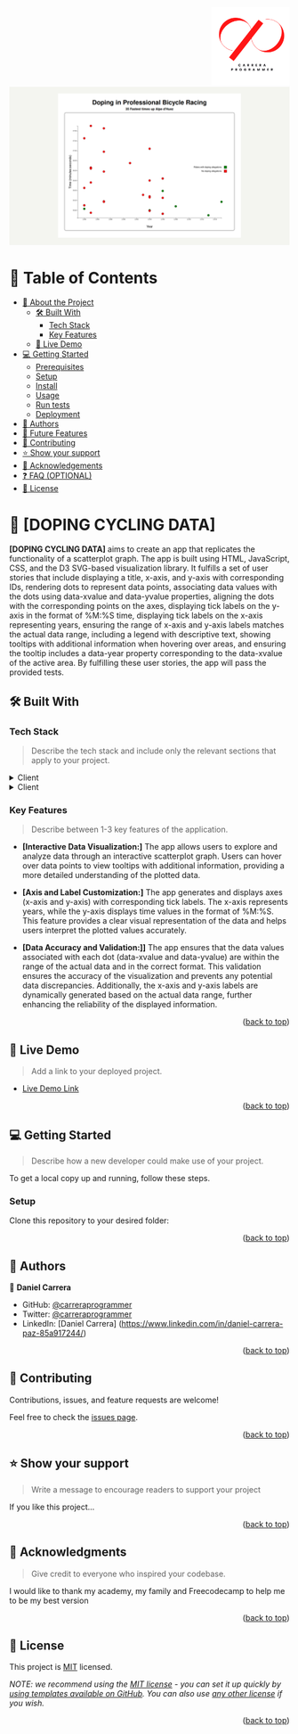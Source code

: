 <a name="readme-top"></a>

<div align="right">

  <img src="https://github.com/carreraprogrammer/To-do-List/blob/master/carrera_logo.png?raw=true" alt="logo" width="140"  height="auto" />
  <br/>

</div>

<div align="center">

  <img src="./preview.png" />
  <br/>

</div>

<!-- TABLE OF CONTENTS -->

# 📗 Table of Contents

- [📖 About the Project](#about-project)
  - [🛠 Built With](#built-with)
    - [Tech Stack](#tech-stack)
    - [Key Features](#key-features)
  - [🚀 Live Demo](#live-demo)
- [💻 Getting Started](#getting-started)
  - [Prerequisites](#prerequisites)
  - [Setup](#setup)
  - [Install](#install)
  - [Usage](#usage)
  - [Run tests](#run-tests)
  - [Deployment](#deployment)
- [👥 Authors](#authors)
- [🔭 Future Features](#future-features)
- [🤝 Contributing](#contributing)
- [⭐️ Show your support](#support)
- [🙏 Acknowledgements](#acknowledgements)
- [❓ FAQ (OPTIONAL)](#faq)
- [📝 License](#license)

<!-- PROJECT DESCRIPTION -->

# 📖 [DOPING CYCLING DATA] <a name="about-project"></a>

**[DOPING CYCLING DATA]**  aims to create an app that replicates the functionality of a scatterplot graph. The app is built using HTML, JavaScript, CSS, and the D3 SVG-based visualization library. It fulfills a set of user stories that include displaying a title, x-axis, and y-axis with corresponding IDs, rendering dots to represent data points, associating data values with the dots using data-xvalue and data-yvalue properties, aligning the dots with the corresponding points on the axes, displaying tick labels on the y-axis in the format of %M:%S time, displaying tick labels on the x-axis representing years, ensuring the range of x-axis and y-axis labels matches the actual data range, including a legend with descriptive text, showing tooltips with additional information when hovering over areas, and ensuring the tooltip includes a data-year property corresponding to the data-xvalue of the active area. By fulfilling these user stories, the app will pass the provided tests.

## 🛠 Built With <a name="built-with"></a>

### Tech Stack <a name="tech-stack"></a>

> Describe the tech stack and include only the relevant sections that apply to your project.

<details>
  <summary>Client</summary>
  <ul>
    <li><a href="https://reactjs.org/">JavaScript</a></li>
  </ul>
</details>

<details>
  <summary>Client</summary>
  <ul>
    <li><a href="https://reactjs.org/">JavaScript</a></li>
  </ul>
</details>

<!-- Features -->

### Key Features <a name="key-features"></a>

> Describe between 1-3 key features of the application.

- **[Interactive Data Visualization:]** The app allows users to explore and analyze data through an interactive scatterplot graph. Users can hover over data points to view tooltips with additional information, providing a more detailed understanding of the plotted data.

- **[Axis and Label Customization:]** The app generates and displays axes (x-axis and y-axis) with corresponding tick labels. The x-axis represents years, while the y-axis displays time values in the format of %M:%S. This feature provides a clear visual representation of the data and helps users interpret the plotted values accurately.

- **[Data Accuracy and Validation:]]** The app ensures that the data values associated with each dot (data-xvalue and data-yvalue) are within the range of the actual data and in the correct format. This validation ensures the accuracy of the visualization and prevents any potential data discrepancies. Additionally, the x-axis and y-axis labels are dynamically generated based on the actual data range, further enhancing the reliability of the displayed information.

<p align="right">(<a href="#readme-top">back to top</a>)</p>

<!-- LIVE DEMO -->

## 🚀 Live Demo <a name="live-demo"></a>

> Add a link to your deployed project.

- [Live Demo Link](https://google.com)

<p align="right">(<a href="#readme-top">back to top</a>)</p>

<!-- GETTING STARTED -->

## 💻 Getting Started <a name="getting-started"></a>

> Describe how a new developer could make use of your project.

To get a local copy up and running, follow these steps.

### Setup

Clone this repository to your desired folder:

<!--
Example commands:

```sh
  cd my-folder
  git clone https://github.com/carreraprogrammer/Doping-data.git
```
--->

<p align="right">(<a href="#readme-top">back to top</a>)</p>

<!-- AUTHORS -->

## 👥 Authors <a name="authors"></a>

👤 **Daniel Carrera**
​
- GitHub: [@carreraprogrammer](https://github.com/carreraprogrammer)
- Twitter: [@carreraprogrammer](https://twitter.com/carreraprog)
- LinkedIn: [Daniel Carrera] (https://www.linkedin.com/in/daniel-carrera-paz-85a917244/)

<p align="right">(<a href="#readme-top">back to top</a>)</p>

<!-- CONTRIBUTING -->

## 🤝 Contributing <a name="contributing"></a>

Contributions, issues, and feature requests are welcome!

Feel free to check the [issues page](../../issues/).

<p align="right">(<a href="#readme-top">back to top</a>)</p>

<!-- SUPPORT -->

## ⭐️ Show your support <a name="support"></a>

> Write a message to encourage readers to support your project

If you like this project...

<p align="right">(<a href="#readme-top">back to top</a>)</p>

<!-- ACKNOWLEDGEMENTS -->

## 🙏 Acknowledgments <a name="acknowledgements"></a>

> Give credit to everyone who inspired your codebase.

I would like to thank my academy, my family and Freecodecamp to help me to be my best version

<p align="right">(<a href="#readme-top">back to top</a>)</p>

<!-- LICENSE -->

## 📝 License <a name="license"></a>

This project is [MIT](./LICENSE) licensed.

_NOTE: we recommend using the [MIT license](https://choosealicense.com/licenses/mit/) - you can set it up quickly by [using templates available on GitHub](https://docs.github.com/en/communities/setting-up-your-project-for-healthy-contributions/adding-a-license-to-a-repository). You can also use [any other license](https://choosealicense.com/licenses/) if you wish._

<p align="right">(<a href="#readme-top">back to top</a>)</p>

